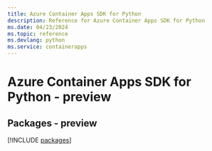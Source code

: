 ```yaml
---
title: Azure Container Apps SDK for Python
description: Reference for Azure Container Apps SDK for Python
ms.date: 04/23/2024
ms.topic: reference
ms.devlang: python
ms.service: containerapps
---
```

# Azure Container Apps SDK for Python - preview
## Packages - preview
[!INCLUDE [packages](container-apps-index.md)]